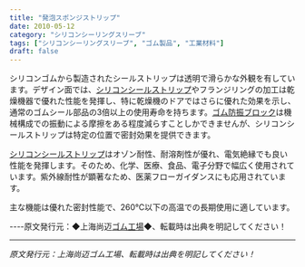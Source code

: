 ```yaml
---
title: "発泡スポンジストリップ"
date: 2010-05-12
category: "シリコンシーリングスリーブ"
tags: ["シリコンシーリングスリーブ", "ゴム製品", "工業材料"]
draft: false
---
```


シリコンゴムから製造されたシールストリップは透明で滑らかな外観を有しています。デザイン面では、[シリコンシールストリップ](http://www.smpolymer.com/guijiaomifengtiao/)やフランジリングの加工は乾燥機器で優れた性能を発揮し、特に乾燥機のドアではさらに優れた効果を示し、通常のゴムシール部品の3倍以上の使用寿命を持ちます。[ゴム防振ブロック](http://www.smpolymer.com/)は機械構成での振動による摩擦をある程度減らすことしかできませんが、シリコンシールストリップは特定の位置で密封効果を提供できます。

[シリコンシールストリップ](http://www.smpolymer.com/guijiaomifengtiao/)はオゾン耐性、耐溶剤性が優れ、電気絶縁でも良い性能を発揮します。そのため、化学、医療、食品、電子分野で幅広く使用されています。紫外線耐性が顕著なため、医薬フローガイダンスにも応用されています。

主な機能は優れた密封性能で、260℃以下の高温での長期使用に適しています。

----原文発行元：◆上海尚迈[ゴム工場](http://www.smpolymer.com/)◆、転載時は出典を明記してください！

---

*原文発行元：上海尚迈ゴム工場、転載時は出典を明記してください！*